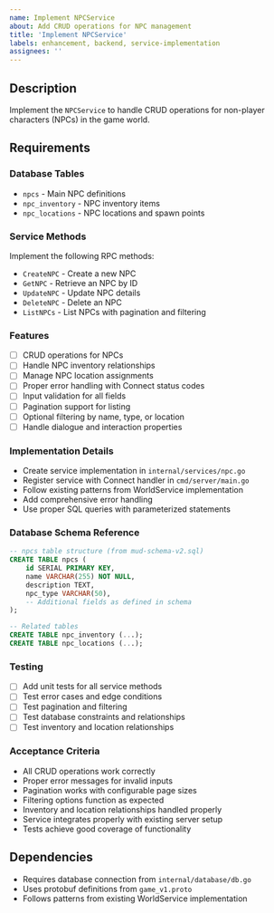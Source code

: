 ```yaml
---
name: Implement NPCService
about: Add CRUD operations for NPC management
title: 'Implement NPCService'
labels: enhancement, backend, service-implementation
assignees: ''
---
```


## Description

Implement the `NPCService` to handle CRUD operations for non-player characters (NPCs) in the game world.

## Requirements

### Database Tables

- `npcs` - Main NPC definitions
- `npc_inventory` - NPC inventory items
- `npc_locations` - NPC locations and spawn points

### Service Methods

Implement the following RPC methods:

- `CreateNPC` - Create a new NPC
- `GetNPC` - Retrieve an NPC by ID
- `UpdateNPC` - Update NPC details
- `DeleteNPC` - Delete an NPC
- `ListNPCs` - List NPCs with pagination and filtering

### Features

- [ ] CRUD operations for NPCs
- [ ] Handle NPC inventory relationships
- [ ] Manage NPC location assignments
- [ ] Proper error handling with Connect status codes
- [ ] Input validation for all fields
- [ ] Pagination support for listing
- [ ] Optional filtering by name, type, or location
- [ ] Handle dialogue and interaction properties

### Implementation Details

- Create service implementation in `internal/services/npc.go`
- Register service with Connect handler in `cmd/server/main.go`
- Follow existing patterns from WorldService implementation
- Add comprehensive error handling
- Use proper SQL queries with parameterized statements

### Database Schema Reference

```sql
-- npcs table structure (from mud-schema-v2.sql)
CREATE TABLE npcs (
    id SERIAL PRIMARY KEY,
    name VARCHAR(255) NOT NULL,
    description TEXT,
    npc_type VARCHAR(50),
    -- Additional fields as defined in schema
);

-- Related tables
CREATE TABLE npc_inventory (...);
CREATE TABLE npc_locations (...);
```

### Testing

- [ ] Add unit tests for all service methods
- [ ] Test error cases and edge conditions
- [ ] Test pagination and filtering
- [ ] Test database constraints and relationships
- [ ] Test inventory and location relationships

### Acceptance Criteria

- All CRUD operations work correctly
- Proper error messages for invalid inputs
- Pagination works with configurable page sizes
- Filtering options function as expected
- Inventory and location relationships handled properly
- Service integrates properly with existing server setup
- Tests achieve good coverage of functionality

## Dependencies

- Requires database connection from `internal/database/db.go`
- Uses protobuf definitions from `game_v1.proto`
- Follows patterns from existing WorldService implementation
